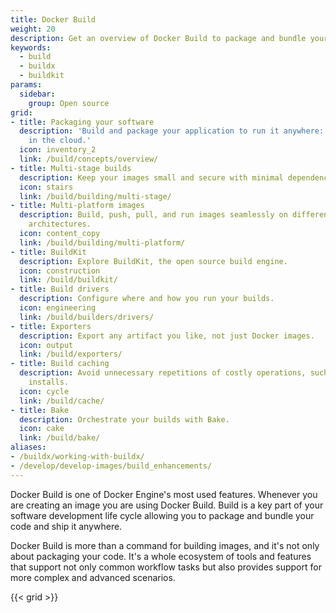 ```yaml
---
title: Docker Build
weight: 20
description: Get an overview of Docker Build to package and bundle your code and ship it anywhere
keywords:
  - build
  - buildx
  - buildkit
params:
  sidebar:
    group: Open source
grid:
- title: Packaging your software
  description: 'Build and package your application to run it anywhere: locally or
    in the cloud.'
  icon: inventory_2
  link: /build/concepts/overview/
- title: Multi-stage builds
  description: Keep your images small and secure with minimal dependencies.
  icon: stairs
  link: /build/building/multi-stage/
- title: Multi-platform images
  description: Build, push, pull, and run images seamlessly on different computer
    architectures.
  icon: content_copy
  link: /build/building/multi-platform/
- title: BuildKit
  description: Explore BuildKit, the open source build engine.
  icon: construction
  link: /build/buildkit/
- title: Build drivers
  description: Configure where and how you run your builds.
  icon: engineering
  link: /build/builders/drivers/
- title: Exporters
  description: Export any artifact you like, not just Docker images.
  icon: output
  link: /build/exporters/
- title: Build caching
  description: Avoid unnecessary repetitions of costly operations, such as package
    installs.
  icon: cycle
  link: /build/cache/
- title: Bake
  description: Orchestrate your builds with Bake.
  icon: cake
  link: /build/bake/
aliases:
- /buildx/working-with-buildx/
- /develop/develop-images/build_enhancements/
---
```


Docker Build is one of Docker Engine's most used features. Whenever you are
creating an image you are using Docker Build. Build is a key part of your
software development life cycle allowing you to package and bundle your code and
ship it anywhere.

Docker Build is more than a command for building images, and it's not only about
packaging your code. It's a whole ecosystem of tools and features that support
not only common workflow tasks but also provides support for more complex and
advanced scenarios.

{{< grid >}}
